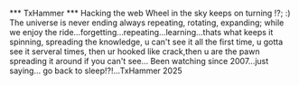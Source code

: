 *** TxHammer ***
Hacking the web <js> <py> <html> <qml>
Wheel in the sky keeps on turning !?; :)
The universe is never ending always repeating, rotating, expanding; while we enjoy the ride...forgetting...repeating...learning...thats what keeps it spinning, spreading the knowledge, u can't see it all the first time, u gotta see it serveral times, then ur hooked like crack,then u are the pawn spreading it around if you can't see... <black hole>
Been watching since 2007...just saying... go back to sleep!?!...TxHammer 2025
